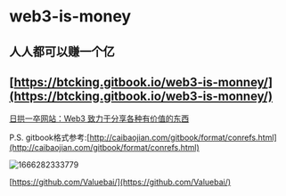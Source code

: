 # web3-is-money

## 人人都可以赚一个亿

## [https://btcking.gitbook.io/web3-is-monney/](https://btcking.gitbook.io/web3-is-monney/)

[日拱一卒网站：Web3 致力于分享各种有价值的东西](https://xiaolou.zhubai.love/)

P.S. gitbook格式参考:[http://caibaojian.com/gitbook/format/conrefs.html](http://caibaojian.com/gitbook/format/conrefs.html)

![1666282333779](https://raw.githubusercontent.com/Valuebai/my-markdown-img/master/picgo/1666282333779.jpg)

[https://github.com/Valuebai/](https://github.com/Valuebai/)  
